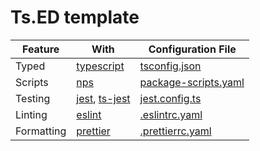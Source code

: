 # Ts.ED template

| Feature    | With                                                                         | Configuration File                             |
| ---------- | ---------------------------------------------------------------------------- | ---------------------------------------------- |
| Typed      | [typescript](https://www.typescriptlang.org/)                                | [tsconfig.json](./tsconfig.json)               |
| Scripts    | [nps](https://github.com/sezna/nps)                                          | [package-scripts.yaml](./package-scripts.yaml) |
| Testing    | [jest](https://jestjs.io/), [ts-jest](https://kulshekhar.github.io/ts-jest/) | [jest.config.ts](test/jest.config.ts)          |
| Linting    | [eslint](https://eslint.org/)                                                | [.eslintrc.yaml](./.eslintrc.yaml)             |
| Formatting | [prettier](https://prettier.io/)                                             | [.prettierrc.yaml](./.prettierrc.yaml)         |
